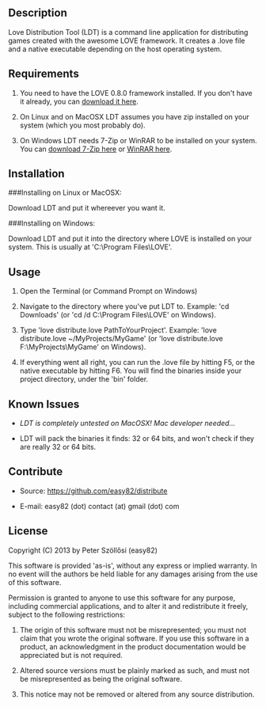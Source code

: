 Description
-----------

Love Distribution Tool (LDT) is a command line application for distributing games created with the awesome LOVE framework. It creates a .love file and a native executable depending on the host operating system.


Requirements
------------

1. You need to have the LOVE 0.8.0 framework installed. If you don't have it already, you can [download it here][love2d].

2. On Linux and on MacOSX LDT assumes you have zip installed on your system (which you most probably do).

3. On Windows LDT needs 7-Zip or WinRAR to be installed on your system. You can [download 7-Zip here][7zip] or [WinRAR here][winrar].


Installation
------------

###Installing on Linux or MacOSX:

Download LDT and put it whereever you want it.


###Installing on Windows:

Download LDT and put it into the directory where LOVE is installed on your system. This is usually at 'C:\Program Files\LOVE'.


Usage
-----

1. Open the Terminal (or Command Prompt on Windows)

2. Navigate to the directory where you've put LDT to. Example: 'cd Downloads' (or 'cd /d C:\Program Files\LOVE' on Windows).

3. Type 'love distribute.love PathToYourProject'. Example: 'love distribute.love ~/MyProjects/MyGame' (or 'love distribute.love F:\MyProjects\MyGame' on Windows).

4. If everything went all right, you can run the .love file by hitting F5, or the native executable by hitting F6. You will find the binaries inside your project directory, under the 'bin' folder.


Known Issues
------------

- *LDT is completely untested on MacOSX! Mac developer needed...*

- LDT will pack the binaries it finds: 32 or 64 bits, and won't check if they are really 32 or 64 bits.


Contribute
----------

- Source: https://github.com/easy82/distribute

- E-mail: easy82 (dot) contact (at) gmail (dot) com


License
-------

Copyright (C) 2013 by Peter Szöllősi (easy82)

This software is provided 'as-is', without any express or implied
warranty. In no event will the authors be held liable for any damages
arising from the use of this software.

Permission is granted to anyone to use this software for any purpose,
including commercial applications, and to alter it and redistribute it
freely, subject to the following restrictions:

1. The origin of this software must not be misrepresented; you must not
claim that you wrote the original software. If you use this software
in a product, an acknowledgment in the product documentation would be
appreciated but is not required.

2. Altered source versions must be plainly marked as such, and must not be
misrepresented as being the original software.

3. This notice may not be removed or altered from any source
distribution.


[love2d]: http://love2d.org/
[7zip]: http://www.7-zip.org/
[winrar]: http://www.rarlab.com/
